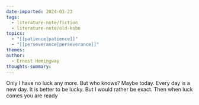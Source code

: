 ```yaml
---
date-imported: 2024-03-23
tags:
  - literature-note/fiction
  - literature-note/old-kobo
topics:
  - "[[patience|patience]]"
  - "[[perseverance|perseverance]]"
themes: 
author:
  - Ernest Hemingway
thoughts-summary: 
---
```


Only I have no luck any more. But who knows? Maybe today.
Every day is a new day. It is better to be lucky. But I would rather be exact.
Then when luck comes you are ready